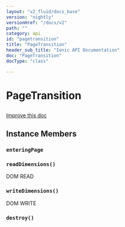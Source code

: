 ```yaml
---
layout: "v2_fluid/docs_base"
version: "nightly"
versionHref: "/docs/v2"
path: ""
category: api
id: "pagetransition"
title: "PageTransition"
header_sub_title: "Ionic API Documentation"
doc: "PageTransition"
docType: "class"

---
```










<h1 class="api-title">
<a class="anchor" name="page-transition" href="#page-transition"></a>

PageTransition





</h1>

<a class="improve-v2-docs" href="http://github.com/driftyco/ionic/edit/master//src/transitions/page-transition.ts#L5">
Improve this doc
</a>











<!-- @usage tag -->


<!-- @property tags -->



<!-- instance methods on the class -->

<h2><a class="anchor" name="instance-members" href="#instance-members"></a>Instance Members</h2>

<div id="enteringPage"></div>

<h3>
<a class="anchor" name="enteringPage" href="#enteringPage"></a>
<code>enteringPage</code>
  

</h3>












<div id="readDimensions"></div>

<h3>
<a class="anchor" name="readDimensions" href="#readDimensions"></a>
<code>readDimensions()</code>
  

</h3>

DOM READ











<div id="writeDimensions"></div>

<h3>
<a class="anchor" name="writeDimensions" href="#writeDimensions"></a>
<code>writeDimensions()</code>
  

</h3>

DOM WRITE











<div id="destroy"></div>

<h3>
<a class="anchor" name="destroy" href="#destroy"></a>
<code>destroy()</code>
  

</h3>













<!-- related link --><!-- end content block -->


<!-- end body block -->

